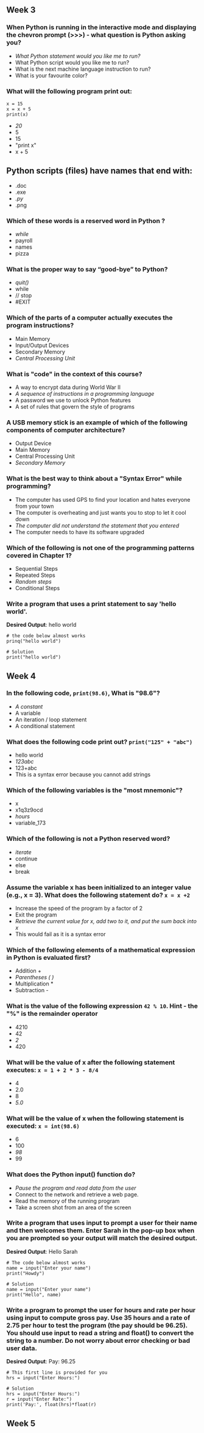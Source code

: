 ## Week 3
### When Python is running in the interactive mode and displaying the chevron prompt (>>>) - what question is Python asking you?

  * *What Python statement would you like me to run?*
  * What Python script would you like me to run?
  * What is the next machine language instruction to run?
  * What is your favourite color?
  
### What will the following program print out:

```
x = 15
x = x + 5
print(x)
```

  * *20*
  * 5
  * 15
  * "print x"
  * x + 5

## Python scripts (files) have names that end with:

  * .doc
  * .exe
  * *.py*
  * .png

### Which of these words is a reserved word in Python ?

  * *while*
  * payroll
  * names
  * pizza

### What is the proper way to say “good-bye” to Python?

  * *quit()*
  * while
  * // stop
  * #EXIT

### Which of the parts of a computer actually executes the program instructions?

  * Main Memory
  * Input/Output Devices
  * Secondary Memory
  * *Central Processing Unit*
  
### What is "code" in the context of this course?

  * A way to encrypt data during World War II
  * *A sequence of instructions in a programming language*
  * A password we use to unlock Python features
  * A set of rules that govern the style of programs

### A USB memory stick is an example of which of the following components of computer architecture?

 * Output Device
 * Main Memory 
 * Central Processing Unit
 * *Secondary Memory*

### What is the best way to think about a "Syntax Error" while programming?

  * The computer has used GPS to find your location and hates everyone from your town
  * The computer is overheating and just wants you to stop to let it cool down
  * *The computer did not understand the statement that you entered*
  * The computer needs to have its software upgraded

### Which of the following is not one of the programming patterns covered in Chapter 1?

  * Sequential Steps
  * Repeated Steps
  * *Random steps*
  * Conditional Steps

### Write a program that uses a print statement to say 'hello world'.
**Desired Output**: hello world

```
# the code below almost works
prinq("hello world")

# Solution
print("hello world")
```


## Week 4
### In the following code, `print(98.6)`, What is "98.6"?

  * *A constant*
  * A variable
  * An iteration / loop statement
  * A conditional statement

### What does the following code print out? `print("125" + "abc")`

  * hello world
  * *123abc*
  * 123+abc
  * This is a syntax error because you cannot add strings
  
### Which of the following variables is the "most mnemonic"?

  * x
  * x1q3z9ocd
  * *hours*
  * variable_173
  
### Which of the following is not a Python reserved word?

  * *iterate*
  * continue
  * else
  * break
  
### Assume the variable x has been initialized to an integer value (e.g., x = 3). What does the following statement do? `x = x +2`

  * Increase the speed of the program by a factor of 2
  * Exit the program
  * *Retrieve the current value for x, add two to it, and put the sum back into x*
  * This would fail as it is a syntax error
  
### Which of the following elements of a mathematical expression in Python is evaluated first?

  * Addition +
  * *Parentheses ( )*
  * Multiplication *
  * Subtraction -

### What is the value of the following expression `42 % 10`. Hint - the "%" is the remainder operator

  * 4210
  * 42
  * *2*
  * 420
  
### What will be the value of x after the following statement executes: `x = 1 + 2 * 3 - 8/4`

  * 4
  * 2.0
  * 8
  * *5.0*
  
### What will be the value of x when the following statement is executed: `x = int(98.6)`

  * 6
  * 100
  * *98*
  * 99
  
### What does the Python input() function do?

  * *Pause the program and read data from the user*
  * Connect to the network and retrieve a web page.
  * Read the memory of the running program
  * Take a screen shot from an area of the screen

### Write a program that uses input to prompt a user for their name and then welcomes them. Enter Sarah in the pop-up box when you are prompted so your output will match the desired output.

**Desired Output**: Hello Sarah

```
# The code below almost works
name = input("Enter your name")
print("Howdy")

# Solution
name = input("Enter your name")
print("Hello", name)
```


### Write a program to prompt the user for hours and rate per hour using input to compute gross pay. Use 35 hours and a rate of 2.75 per hour to test the program (the pay should be 96.25). You should use input to read a string and float() to convert the string to a number. Do not worry about error checking or bad user data.
**Desired Output**: Pay: 96.25

```
# This first line is provided for you
hrs = input("Enter Hours:")

# Solution
hrs = input("Enter Hours:")
r = input("Enter Rate:")
print('Pay:', float(hrs)*float(r)
```

## Week 5
### 

